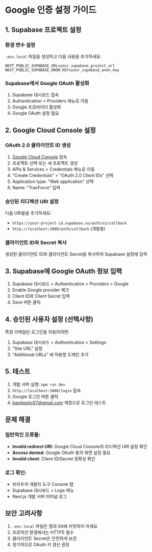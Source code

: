 # Google 인증 설정 가이드

## 1. Supabase 프로젝트 설정

### 환경 변수 설정
`.env.local` 파일을 생성하고 다음 내용을 추가하세요:

```env
NEXT_PUBLIC_SUPABASE_URL=your_supabase_project_url
NEXT_PUBLIC_SUPABASE_ANON_KEY=your_supabase_anon_key
```

### Supabase에서 Google OAuth 활성화
1. Supabase 대시보드 접속
2. Authentication > Providers 메뉴로 이동
3. Google 프로바이더 활성화
4. Google OAuth 설정 필요

## 2. Google Cloud Console 설정

### OAuth 2.0 클라이언트 ID 생성
1. [Google Cloud Console](https://console.cloud.google.com/) 접속
2. 프로젝트 선택 또는 새 프로젝트 생성
3. APIs & Services > Credentials 메뉴로 이동
4. "Create Credentials" > "OAuth 2.0 Client IDs" 선택
5. Application type: "Web application" 선택
6. Name: "TracForce" 입력

### 승인된 리디렉션 URI 설정
다음 URI들을 추가하세요:
- `https://your-project-id.supabase.co/auth/v1/callback`
- `http://localhost:3000/auth/callback` (개발용)

### 클라이언트 ID와 Secret 복사
생성된 클라이언트 ID와 클라이언트 Secret을 복사하여 Supabase 설정에 입력

## 3. Supabase에 Google OAuth 정보 입력

1. Supabase 대시보드 > Authentication > Providers > Google
2. Enable Google provider 체크
3. Client ID와 Client Secret 입력
4. Save 버튼 클릭

## 4. 승인된 사용자 설정 (선택사항)

특정 이메일만 로그인을 허용하려면:
1. Supabase 대시보드 > Authentication > Settings
2. "Site URL" 설정
3. "Additional URLs" 에 허용할 도메인 추가

## 5. 테스트

1. 개발 서버 실행: `npm run dev`
2. `http://localhost:3000/login` 접속
3. Google 로그인 버튼 클릭
4. bambooty57@gmail.com 계정으로 로그인 테스트

## 문제 해결

### 일반적인 오류들:
- **Invalid redirect URI**: Google Cloud Console의 리디렉션 URI 설정 확인
- **Access denied**: Google OAuth 동의 화면 설정 필요
- **Invalid client**: Client ID/Secret 정확성 확인

### 로그 확인:
- 브라우저 개발자 도구 Console 탭
- Supabase 대시보드 > Logs 메뉴
- Next.js 개발 서버 터미널 로그

## 보안 고려사항

1. `.env.local` 파일은 절대 Git에 커밋하지 마세요
2. 프로덕션 환경에서는 HTTPS 필수
3. 클라이언트 Secret은 안전하게 보관
4. 정기적으로 OAuth 키 갱신 권장 